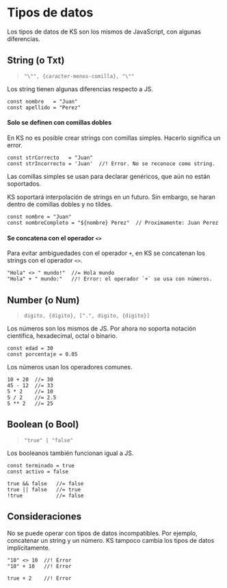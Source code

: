 # Tipos de datos

Los tipos de datos de KS son los mismos de JavaScript, con algunas diferencias.


## String (o Txt)

> `"\"", {caracter-menos-comilla}, "\""`

Los string tienen algunas diferencias respecto a JS.

```
const nombre   = "Juan"
const apellido = "Perez"
```

#### Solo se definen con comillas dobles

En KS no es posible crear strings con comillas simples. Hacerlo significa un error.

```
const strCorrecto   = "Juan"
const strIncorrecto = 'Juan'  //! Error. No se reconoce como string.
```

Las comillas simples se usan para declarar genéricos, que aún no están soportados.

KS soportará interpolación de strings en un futuro. Sin embargo, se haran dentro de comillas dobles y no tildes.

```
const nombre = "Juan"
const nombreCompleto = "${nombre} Perez"  // Proximamente: Juan Perez
```

#### Se concatena con el operador `<>`

Para evitar ambiguedades con el operador `+`, en KS se concatenan los strings con el operador `<>`.

```
"Hola" <> " mundo!"  //= Hola mundo
"Hola" + " mundo:"   //! Error: el operador `+` se usa con números.
```


## Number (o Num)

> `digito, {digito}, [".", digito, {digito}]`

Los números son los mismos de JS. Por ahora no soporta notación cientifica, hexadecimal, octal o binario.

```
const edad = 30
const porcentaje = 0.05
```

Los números usan los operadores comunes.

```
10 + 20  //= 30
45 - 12  //= 33
5 * 2    //= 10
5 / 2    //= 2.5
5 ** 2   //= 25
```


## Boolean (o Bool)

> `"true" | "false"`

Los booleanos también funcionan igual a JS.

```
const terminado = true
const activo = false
```

```
true && false   //= false
true || false   //= true
!true           //= false
```


## Consideraciones

No se puede operar con tipos de datos incompatibles. Por ejemplo, concatenar un string y un número.
KS tampoco cambia los tipos de datos implícitamente.

```
"10" <> 10  //! Error
"10" + 10   //! Error

true + 2    //! Error
```
